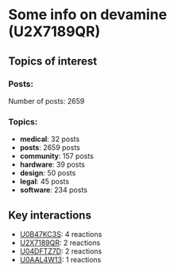 # Some info on devamine (U2X7189QR)


## Topics of interest

### Posts: 

Number of posts: 2659

### Topics:

* __medical__: 32 posts
* __posts__: 2659 posts
* __community__: 157 posts
* __hardware__: 39 posts
* __design__: 50 posts
* __legal__: 45 posts
* __software__: 234 posts

## Key interactions 

* [U0B47KC3S](./U0B47KC3S.md): 4 reactions
* [U2X7189QR](./U2X7189QR.md): 2 reactions
* [U04DFTZ7D](./U04DFTZ7D.md): 2 reactions
* [U0AAL4W13](./U0AAL4W13.md): 1 reactions
